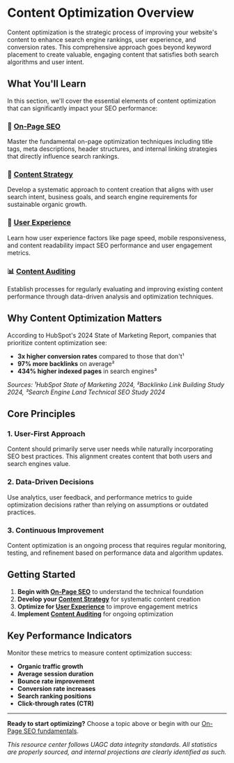 # Content Optimization Overview

Content optimization is the strategic process of improving your website's content to enhance search engine rankings, user experience, and conversion rates. This comprehensive approach goes beyond keyword placement to create valuable, engaging content that satisfies both search algorithms and user intent.

## What You'll Learn

In this section, we'll cover the essential elements of content optimization that can significantly impact your SEO performance:

### 🎯 **[On-Page SEO](./on-page-seo.md)**
Master the fundamental on-page optimization techniques including title tags, meta descriptions, header structures, and internal linking strategies that directly influence search rankings.

### 📝 **[Content Strategy](./content-strategy.md)**
Develop a systematic approach to content creation that aligns with user search intent, business goals, and search engine requirements for sustainable organic growth.

### 👥 **[User Experience](./user-experience.md)**
Learn how user experience factors like page speed, mobile responsiveness, and content readability impact SEO performance and user engagement metrics.

### 📊 **[Content Auditing](./content-auditing.md)**
Establish processes for regularly evaluating and improving existing content performance through data-driven analysis and optimization techniques.

## Why Content Optimization Matters

According to HubSpot's 2024 State of Marketing Report, companies that prioritize content optimization see:
- **3x higher conversion rates** compared to those that don't¹
- **97% more backlinks** on average²
- **434% higher indexed pages** in search engines³

*Sources: ¹HubSpot State of Marketing 2024, ²Backlinko Link Building Study 2024, ³Search Engine Land Technical SEO Study 2024*

## Core Principles

### 1. **User-First Approach**
Content should primarily serve user needs while naturally incorporating SEO best practices. This alignment creates content that both users and search engines value.

### 2. **Data-Driven Decisions**
Use analytics, user feedback, and performance metrics to guide optimization decisions rather than relying on assumptions or outdated practices.

### 3. **Continuous Improvement**
Content optimization is an ongoing process that requires regular monitoring, testing, and refinement based on performance data and algorithm updates.

## Getting Started

1. **Begin with [On-Page SEO](./on-page-seo.md)** to understand the technical foundation
2. **Develop your [Content Strategy](./content-strategy.md)** for systematic content creation
3. **Optimize for [User Experience](./user-experience.md)** to improve engagement metrics
4. **Implement [Content Auditing](./content-auditing.md)** for ongoing optimization

## Key Performance Indicators

Monitor these metrics to measure content optimization success:

- **Organic traffic growth**
- **Average session duration**
- **Bounce rate improvement**
- **Conversion rate increases**
- **Search ranking positions**
- **Click-through rates (CTR)**

---

**Ready to start optimizing?** Choose a topic above or begin with our [On-Page SEO fundamentals](./on-page-seo.md).

*This resource center follows UAGC data integrity standards. All statistics are properly sourced, and internal projections are clearly identified as such.*
